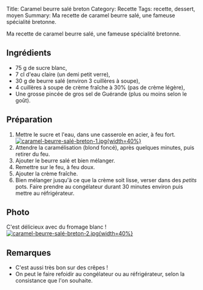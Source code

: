Title: Caramel beurre salé breton
Category: Recette
Tags: recette, dessert, moyen
Summary: Ma recette de caramel beurre salé, une fameuse spécialité bretonne.

Ma recette de caramel beurre salé, une fameuse spécialité bretonne.

## Ingrédients
- 75 g de sucre blanc,
- 7 cl d'eau claire (un demi petit verre),
- 30 g de beurre salé (environ 3 cuillères à soupe),
- 4 cuillères à soupe de crème fraîche à 30% (pas de crème légère),
- Une grosse pincée de gros sel de Guérande (plus ou moins selon le goût).

## Préparation
1. Mettre le sucre et l'eau, dans une casserole en acier, à feu fort.
   [![caramel-beurre-salé-breton-1.jpg]({static}images/caramel-beurre-salé-breton-1.jpg){width=40%}]({static}images/caramel-beurre-salé-breton-1.jpg)
2. Attendre la caramélisation (blond foncé), après quelques minutes, puis retirer du feu.
3. Ajouter le beurre salé et bien mélanger.
4. Remettre sur le feu, à feu doux.
5. Ajouter la crème fraîche.
6. Bien mélanger jusqu'à ce que la crème soit lisse, verser dans des *petits* pots. Faire prendre au congélateur durant 30 minutes environ puis mettre au réfrigérateur.

## Photo
C'est délicieux avec du fromage blanc !
[![caramel-beurre-salé-breton-2.jpg]({static}images/caramel-beurre-salé-breton-2.jpg){width=40%}]({static}images/caramel-beurre-salé-breton-2.jpg)

## Remarques
- C'est aussi très bon sur des crêpes !
- On peut le faire refoidir au congélateur ou au réfrigérateur, selon la consistance que l'on souhaite.
